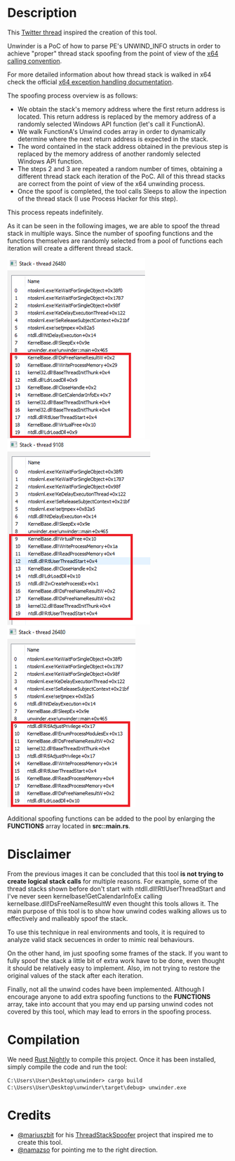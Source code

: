 # Description

This [Twitter thread](https://twitter.com/namazso/status/1442313752767045635?s=20&t=wxBHvf95-XtkPEevjcgbPg) inspired the creation of this tool. 

Unwinder is a PoC of how to parse PE's UNWIND_INFO structs in order to achieve "proper" thread stack spoofing from the point of view of the [x64 calling convention](https://learn.microsoft.com/en-us/cpp/build/x64-calling-convention?view=msvc-170). 

For more detailed information about how thread stack is walked in x64 check the official [x64 exception handling documentation](https://learn.microsoft.com/en-us/cpp/build/exception-handling-x64?view=msvc-170).

The spoofing process overview is as follows:
* We obtain the stack's memory address where the first return address is located. This return address is replaced by the memory address of a randomly selected Windows API function (let's call it FunctionA).
* We walk FunctionA's Unwind codes array in order to dynamically determine where the next return address is expected in the stack.
* The word contained in the stack address obtained in the previous step is replaced by the memory address of another randomly selected Windows API function.
* The steps 2 and 3 are repeated a random number of times, obtaining a different thread stack each iteration of the PoC. All of this thread stacks are correct from the point of view of the x64 unwinding process.
* Once the spoof is completed, the tool calls Sleeps to allow the inpection of the thread stack (I use Process Hacker for this step).

This process repeats indefinitely.

As it can be seen in the following images, we are able to spoof the thread stack in multiple ways. Since the number of spoofing functions and the functions themselves are randomly selected from a pool of functions each iteration will create a different thread stack. 

![Thread stack spoofed.](/images/spoof1.png "Thread stack spoofed")
![Thread stack spoofed.](/images/spoof2.png "Thread stack spoofed")
![Thread stack spoofed.](/images/spoof3.png "Thread stack spoofed")

Additional spoofing functions can be added to the pool by enlarging the **FUNCTIONS** array located in **src::main.rs**.

# Disclaimer

From the previous images it can be concluded that this tool **is not trying to create logical stack calls** for multiple reasons. For example, some of the thread stacks shown before don't start with ntdll.dll!RtlUserThreadStart and I've never seen kernelbase!GetCalendarInfoEx calling kernelbase.dll!DsFreeNameResultW even thought this tools allows it. The main purpose of this tool is to show how unwind codes walking allows us to effectively and malleably spoof the stack.

To use this technique in real environments and tools, it is required to analyze valid stack secuences in order to mimic real behaviours.

On the other hand, im just spoofing some frames of the stack. If you want to fully spoof the stack a little bit of extra work have to be done, even thought it should be relatively easy to implement. Also, im not trying to restore the original values of the stack after each iteration.

Finally, not all the unwind codes have been implemented. Although I encourage anyone to add extra spoofing functions to the **FUNCTIONS** array, take into account that you may end up parsing unwind codes not covered by this tool, which may lead to errors in the spoofing process.

# Compilation 

We need [Rust Nightly](https://web.mit.edu/rust-lang_v1.25/arch/amd64_ubuntu1404/share/doc/rust/html/book/second-edition/ch01-03-how-rust-is-made-and-nightly-rust.html) to compile this project. Once it has been installed, simply compile the code and run the tool:

	C:\Users\User\Desktop\unwinder> cargo build
	C:\Users\User\Desktop\unwinder\target\debug> unwinder.exe

# Credits

* [@mariuszbit](https://twitter.com/mariuszbit) for his [ThreadStackSpoofer](https://github.com/mgeeky/ThreadStackSpoofer) project that inspired me to create this tool.
* [@namazso](https://twitter.com/namazso) for pointing me to the right direction.
